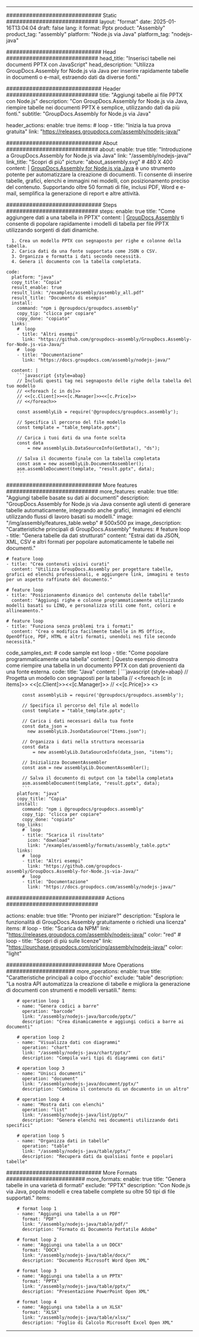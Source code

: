 



---
############################# Static ############################
layout: "format"
date:  2025-01-16T13:04:04
draft: false
lang: it
format: Pptx
product: "Assembly"
product_tag: "assembly"
platform: "Node.js via Java"
platform_tag: "nodejs-java"

############################# Head ############################
head_title: "Inserisci tabelle nei documenti PPTX con JavaScript"
head_description: "Utilizza GroupDocs.Assembly for Node.js via Java per inserire rapidamente tabelle in documenti o e-mail, estraendo dati da diverse fonti."

############################# Header ############################
title: "Aggiungi tabelle ai file PPTX con Node.js" 
description: "Con GroupDocs.Assembly for Node.js via Java, riempire tabelle nei documenti PPTX è semplice, utilizzando dati da più fonti."
subtitle: "GroupDocs.Assembly for Node.js via Java" 

header_actions:
  enable: true
  items:
    #  loop
    - title: "Inizia la tua prova gratuita"
      link: "https://releases.groupdocs.com/assembly/nodejs-java/"
      
############################# About ############################
about:
    enable: true
    title: "Introduzione a GroupDocs.Assembly for Node.js via Java"
    link: "/assembly/nodejs-java/"
    link_title: "Scopri di più"
    picture: "about_assembly.svg" # 480 X 400
    content: |
       [GroupDocs.Assembly for Node.js via Java](/assembly/nodejs-java/) è uno strumento potente per automatizzare la creazione di documenti. Ti consente di inserire tabelle, grafici, elenchi e immagini nei modelli, con posizionamento preciso del contenuto. Supportando oltre 50 formati di file, inclusi PDF, Word e e-mail, semplifica la generazione di report e altre attività.

############################# Steps ############################
steps:
    enable: true
    title: "Come aggiungere dati a una tabella in PPTX"
    content: |
      [GroupDocs.Assembly](/assembly/nodejs-java/) ti consente di popolare rapidamente i modelli di tabella per file PPTX utilizzando sorgenti di dati dinamiche.
      
      1. Crea un modello PPTX con segnaposto per righe e colonne della tabella.
      2. Carica dati da una fonte supportata come JSON o CSV.
      3. Organizza e formatta i dati secondo necessità.
      4. Genera il documento con la tabella completata.
   
    code:
      platform: "java"
      copy_title: "Copia"
      result_enable: true
      result_link: "/examples/assembly/assembly_all.pdf"
      result_title: "Documento di esempio"
      install:
        command: "npm i @groupdocs/groupdocs.assembly"
        copy_tip: "clicca per copiare"
        copy_done: "copiato"
      links:
        #  loop
        - title: "Altri esempi"
          link: "https://github.com/groupdocs-assembly/GroupDocs.Assembly-for-Node.js-via-Java/"
        #  loop
        - title: "Documentazione"
          link: "https://docs.groupdocs.com/assembly/nodejs-java/"
          
      content: |
        ```javascript {style=abap}
        // Includi questi tag nei segnaposto delle righe della tabella del tuo modello
        // <<foreach [c in ds]>>
        // <<[c.Client]>><<[c.Manager]>><<[c.Price]>>
        // <</foreach>>
    
        const assemblyLib = require('@groupdocs/groupdocs.assembly');

        // Specifica il percorso del file modello
        const template = "table_template.pptx";

        // Carica i tuoi dati da una fonte scelta
        const data 
            = new assemblyLib.DataSourceInfo(GetData(), "ds");

        // Salva il documento finale con la tabella completata
        const asm = new assemblyLib.DocumentAssembler();
        asm.assembleDocument(template, "result.pptx", data);
        ```           

############################# More features ############################
more_features:
  enable: true
  title: "Aggiungi tabelle basate su dati ai documenti"
  description: "GroupDocs.Assembly for Node.js via Java consente agli utenti di generare tabelle automaticamente, integrando anche grafici, immagini ed elenchi utilizzando flussi di lavoro basati su modelli."
  image: "/img/assembly/features_table.webp" # 500x500 px
  image_description: "Caratteristiche principali di GroupDocs.Assembly"
  features:
    # feature loop
    - title: "Genera tabelle da dati strutturati"
      content: "Estrai dati da JSON, XML, CSV e altri formati per popolare automaticamente le tabelle nei documenti."

    # feature loop
    - title: "Crea contenuti visivi curati"
      content: "Utilizza GroupDocs.Assembly per progettare tabelle, grafici ed elenchi professionali, e aggiungere link, immagini e testo per un aspetto raffinato del documento."

    # feature loop
    - title: "Posizionamento dinamico del contenuto delle tabelle"
      content: "Aggiungi righe e colonne programmaticamente utilizzando modelli basati su LINQ, e personalizza stili come font, colori e allineamento."

    # feature loop
    - title: "Funziona senza problemi tra i formati"
      content: "Crea o modifica facilmente tabelle in MS Office, OpenOffice, PDF, HTML e altri formati, unendoli nei file secondo necessità."
      
  code_samples_ext:
    # code sample ext loop
    - title: "Come popolare programmaticamente una tabella"
      content: |
        Questo esempio dimostra come riempire una tabella in un documento PPTX con dati provenienti da una fonte esterna.
      code:
        title: "Java"
        content: |
          ```javascript {style=abap}
          // Progetta un modello con segnaposti per la tabella
          // <<foreach [c in items]>> <<[c.Client]>><<[c.Manager]>>
          //  <<[c.Price]>> <</foreach>>
          
          const assemblyLib = require('@groupdocs/groupdocs.assembly');

          // Specifica il percorso del file al modello
          const template = "table_template.pptx";

          // Carica i dati necessari dalla tua fonte
          const data_json = 
            new assemblyLib.JsonDataSource("Items.json");

          // Organizza i dati nella struttura necessaria
          const data 
              = new assemblyLib.DataSourceInfo(data_json, "items");

          // Inizializza DocumentAssembler
          const asm = new assemblyLib.DocumentAssembler();

          // Salva il documento di output con la tabella completata
          asm.assembleDocument(template, "result.pptx", data);
          ```
        platform: "java"
        copy_title: "Copia"
        install:
          command: "npm i @groupdocs/groupdocs.assembly"
          copy_tip: "clicca per copiare"
          copy_done: "copiato"
        top_links:
          #  loop
          - title: "Scarica il risultato"
            icon: "download"
            link: "/examples/assembly/formats/assembly_table.pptx"
        links:
          #  loop
          - title: "Altri esempi"
            link: "https://github.com/groupdocs-assembly/GroupDocs.Assembly-for-Node.js-via-Java/"
          #  loop
          - title: "Documentazione"
            link: "https://docs.groupdocs.com/assembly/nodejs-java/"
            

            


############################## Actions ############################

actions:
  enable: true
  title: "Pronto per iniziare?"
  description: "Esplora le funzionalità di GroupDocs.Assembly gratuitamente o richiedi una licenza"
  items:
    #  loop
    - title: "Scarica da NPM"
      link: "https://releases.groupdocs.com/assembly/nodejs-java/"
      color: "red"
        #  loop
    - title: "Scopri di più sulle licenze"
      link: "https://purchase.groupdocs.com/pricing/assembly/nodejs-java/"
      color: "light"


############################# More Operations #####################
more_operations:
    enable: true
    title: "Caratteristiche principali a colpo d'occhio"
    exclude: "table"
    description: "La nostra API automatizza la creazione di tabelle e migliora la generazione di documenti con strumenti e modelli versatili."
    items: 
          
        # operation loop 1
        - name: "Genera codici a barre"
          operation: "barcode"
          link: "/assembly/nodejs-java/barcode/pptx/"
          description: "Crea dinamicamente e aggiungi codici a barre ai documenti"

        # operation loop 2
        - name: "Visualizza dati con diagrammi"
          operation: "chart"
          link: "/assembly/nodejs-java/chart/pptx/"
          description: "Compila vari tipi di diagrammi con dati"

        # operation loop 3
        - name: "Unisci documenti"
          operation: "document"
          link: "/assembly/nodejs-java/document/pptx/"
          description: "Combina il contenuto di un documento in un altro"

        # operation loop 4
        - name: "Mostra dati con elenchi"
          operation: "list"
          link: "/assembly/nodejs-java/list/pptx/"
          description: "Genera elenchi nei documenti utilizzando dati specifici"

        # operation loop 5
        - name: "Organizza dati in tabelle"
          operation: "table"
          link: "/assembly/nodejs-java/table/pptx/"
          description: "Recupera dati da qualsiasi fonte e popolari tabelle"
         
          
############################# More Formats ########################
more_formats:
    enable: true
    title: "Genera tabelle in una varietà di formati"
    exclude: "PPTX"
    description: "Con Node.js via Java, popola modelli e crea tabelle complete su oltre 50 tipi di file supportati."
    items: 
          
        # format loop 1
        - name: "Aggiungi una tabella a un PDF"
          format: "PDF"
          link: "/assembly/nodejs-java/table/pdf/"
          description: "Formato di Documento Portatile Adobe"
          
        # format loop 2
        - name: "Aggiungi una tabella a un DOCX"
          format: "DOCX"
          link: "/assembly/nodejs-java/table/docx/"
          description: "Documento Microsoft Word Open XML"
          
        # format loop 3
        - name: "Aggiungi una tabella a un PPTX"
          format: "PPTX"
          link: "/assembly/nodejs-java/table/pptx/"
          description: "Presentazione PowerPoint Open XML"
          
        # format loop 4
        - name: "Aggiungi una tabella a un XLSX"
          format: "XLSX"
          link: "/assembly/nodejs-java/table/xlsx/"
          description: "Foglio di Calcolo Microsoft Excel Open XML"


          

---